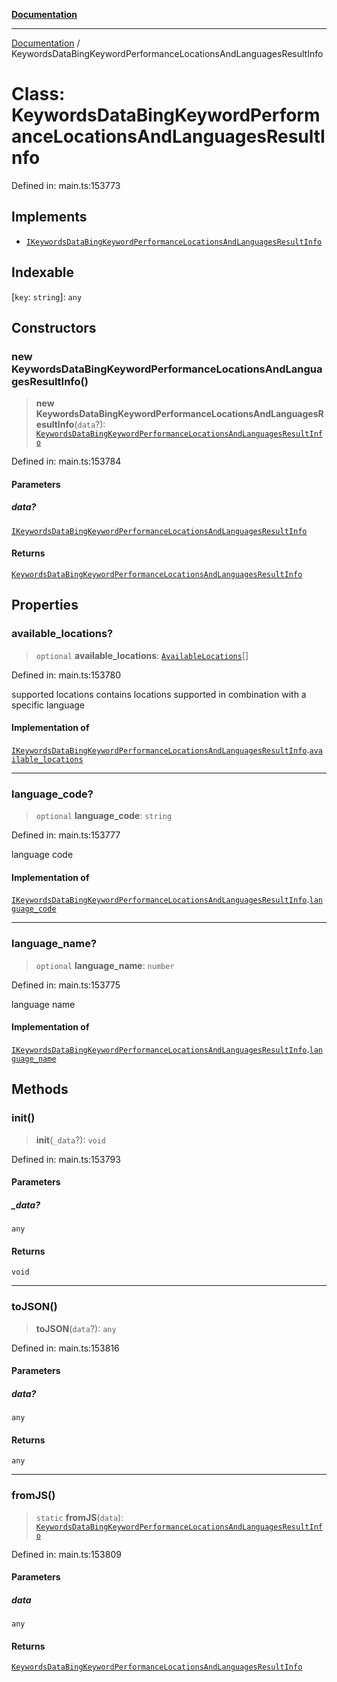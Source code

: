 [**Documentation**](../README.md)

***

[Documentation](../README.md) / KeywordsDataBingKeywordPerformanceLocationsAndLanguagesResultInfo

# Class: KeywordsDataBingKeywordPerformanceLocationsAndLanguagesResultInfo

Defined in: main.ts:153773

## Implements

- [`IKeywordsDataBingKeywordPerformanceLocationsAndLanguagesResultInfo`](../interfaces/IKeywordsDataBingKeywordPerformanceLocationsAndLanguagesResultInfo.md)

## Indexable

\[`key`: `string`\]: `any`

## Constructors

### new KeywordsDataBingKeywordPerformanceLocationsAndLanguagesResultInfo()

> **new KeywordsDataBingKeywordPerformanceLocationsAndLanguagesResultInfo**(`data`?): [`KeywordsDataBingKeywordPerformanceLocationsAndLanguagesResultInfo`](KeywordsDataBingKeywordPerformanceLocationsAndLanguagesResultInfo.md)

Defined in: main.ts:153784

#### Parameters

##### data?

[`IKeywordsDataBingKeywordPerformanceLocationsAndLanguagesResultInfo`](../interfaces/IKeywordsDataBingKeywordPerformanceLocationsAndLanguagesResultInfo.md)

#### Returns

[`KeywordsDataBingKeywordPerformanceLocationsAndLanguagesResultInfo`](KeywordsDataBingKeywordPerformanceLocationsAndLanguagesResultInfo.md)

## Properties

### available\_locations?

> `optional` **available\_locations**: [`AvailableLocations`](AvailableLocations.md)[]

Defined in: main.ts:153780

supported locations
contains locations supported in combination with a specific language

#### Implementation of

[`IKeywordsDataBingKeywordPerformanceLocationsAndLanguagesResultInfo`](../interfaces/IKeywordsDataBingKeywordPerformanceLocationsAndLanguagesResultInfo.md).[`available_locations`](../interfaces/IKeywordsDataBingKeywordPerformanceLocationsAndLanguagesResultInfo.md#available_locations)

***

### language\_code?

> `optional` **language\_code**: `string`

Defined in: main.ts:153777

language code

#### Implementation of

[`IKeywordsDataBingKeywordPerformanceLocationsAndLanguagesResultInfo`](../interfaces/IKeywordsDataBingKeywordPerformanceLocationsAndLanguagesResultInfo.md).[`language_code`](../interfaces/IKeywordsDataBingKeywordPerformanceLocationsAndLanguagesResultInfo.md#language_code)

***

### language\_name?

> `optional` **language\_name**: `number`

Defined in: main.ts:153775

language name

#### Implementation of

[`IKeywordsDataBingKeywordPerformanceLocationsAndLanguagesResultInfo`](../interfaces/IKeywordsDataBingKeywordPerformanceLocationsAndLanguagesResultInfo.md).[`language_name`](../interfaces/IKeywordsDataBingKeywordPerformanceLocationsAndLanguagesResultInfo.md#language_name)

## Methods

### init()

> **init**(`_data`?): `void`

Defined in: main.ts:153793

#### Parameters

##### \_data?

`any`

#### Returns

`void`

***

### toJSON()

> **toJSON**(`data`?): `any`

Defined in: main.ts:153816

#### Parameters

##### data?

`any`

#### Returns

`any`

***

### fromJS()

> `static` **fromJS**(`data`): [`KeywordsDataBingKeywordPerformanceLocationsAndLanguagesResultInfo`](KeywordsDataBingKeywordPerformanceLocationsAndLanguagesResultInfo.md)

Defined in: main.ts:153809

#### Parameters

##### data

`any`

#### Returns

[`KeywordsDataBingKeywordPerformanceLocationsAndLanguagesResultInfo`](KeywordsDataBingKeywordPerformanceLocationsAndLanguagesResultInfo.md)
